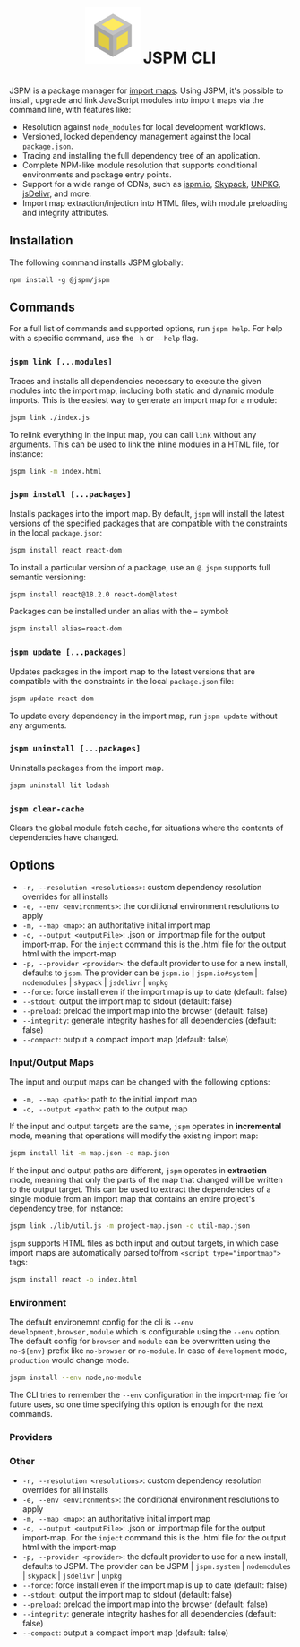 <div align="center">
  <img style="display: inline-block; width: 100px; height: 100pz" src="./logo.png"/>
  <h1 style="display: inline-block">JSPM CLI</h1>
</div>

JSPM is a package manager for [import maps](https://github.com/WICG/import-maps). Using JSPM, it's possible to install, upgrade and link JavaScript modules into import maps via the command line, with features like:

* Resolution against `node_modules` for local development workflows.
* Versioned, locked dependency management against the local `package.json`.
* Tracing and installing the full dependency tree of an application.
* Complete NPM-like module resolution that supports conditional environments and package entry points.
* Support for a wide range of CDNs, such as [jspm.io](https://jspm.org), [Skypack](https://skypack.dev), [UNPKG](https://unpkg.com), [jsDelivr](https://www.jsdelivr.com), and more.
* Import map extraction/injection into HTML files, with module preloading and integrity attributes.


## Installation

The following command installs JSPM globally:
```
npm install -g @jspm/jspm
```


## Commands

For a full list of commands and supported options, run `jspm help`. For help with a specific command, use the `-h` or `--help` flag.


### `jspm link [...modules]`

Traces and installs all dependencies necessary to execute the given modules into the import map, including both static and dynamic module imports. This is the easiest way to generate an import map for a module:

```sh
jspm link ./index.js
```

To relink everything in the input map, you can call `link` without any arguments. This can be used to link the inline modules in a HTML file, for instance:

```sh
jspm link -m index.html
```


### `jspm install [...packages]`

Installs packages into the import map. By default, `jspm` will install the latest versions of the specified packages that are compatible with the constraints in the local `package.json`:

```sh
jspm install react react-dom
```

To install a particular version of a package, use an `@`. `jspm` supports full semantic versioning:

```sh
jspm install react@18.2.0 react-dom@latest
```

Packages can be installed under an alias with the `=` symbol:

```sh
jspm install alias=react-dom
```


### `jspm update [...packages]`

Updates packages in the import map to the latest versions that are compatible with the constraints in the local `package.json` file:

```sh
jspm update react-dom
```

To update every dependency in the import map, run `jspm update` without any arguments.


### `jspm uninstall [...packages]`

Uninstalls packages from the import map.

```sh
jspm uninstall lit lodash
```


### `jspm clear-cache`

Clears the global module fetch cache, for situations where the contents of dependencies have changed.


## Options
- `-r, --resolution <resolutions>`: custom dependency resolution overrides for all installs
- `-e, --env <environments>`: the conditional environment resolutions to apply
- `-m, --map <map>`: an authoritative initial import map
- `-o, --output <outputFile>`: .json or .importmap file for the output
import-map. For the `inject` command this is the .html file for the output html with the import-map
- `-p, --provider <provider>`: the default provider to use for a new install,
	defaults to `jspm`. The provider can be `jspm.io` | `jspm.io#system` | `nodemodules` | `skypack` | `jsdelivr` | `unpkg`
- `--force`: force install even if the import map is up to date (default: false)
- `--stdout`: output the import map to stdout (default: false)
- `--preload`: preload the import map into the browser (default: false)
- `--integrity`: generate integrity hashes for all dependencies (default: false)
- `--compact`: output a compact import map (default: false)

### Input/Output Maps

The input and output maps can be changed with the following options:
- `-m, --map <path>`: path to the initial import map
- `-o, --output <path>`: path to the output map

If the input and output targets are the same, `jspm` operates in __incremental__ mode, meaning that operations will modify the existing import map:

```sh
jspm install lit -m map.json -o map.json
```

If the input and output paths are different, `jspm` operates in __extraction__ mode, meaning that only the parts of the map that changed will be written to the output target. This can be used to extract the dependencies of a single module from an import map that contains an entire project's dependency tree, for instance:

```sh
jspm link ./lib/util.js -m project-map.json -o util-map.json
```

`jspm` supports HTML files as both input and output targets, in which case import maps are automatically parsed to/from `<script type="importmap">` tags:

```sh
jspm install react -o index.html
```

### Environment

The default environemnt config for the cli is `--env development,browser,module`
which is configurable using the `--env` option. The default config for `browser`
and `module` can be
overwritten using the `no-${env}` prefix like `no-browser` or `no-module`. In
case of `development` mode, `production` would change mode.

```sh
jspm install --env node,no-module
```

The CLI tries to remember the `--env` configuration in the import-map file for future uses, so one time
specifying this option is enough for the next commands.

### Providers

### Other

- `-r, --resolution <resolutions>`: custom dependency resolution overrides for all installs
- `-e, --env <environments>`: the conditional environment resolutions to apply
- `-m, --map <map>`: an authoritative initial import map
- `-o, --output <outputFile>`: .json or .importmap file for the output
import-map. For the `inject` command this is the .html file for the output html with the import-map
- `-p, --provider <provider>`: the default provider to use for a new install,
	defaults to JSPM. The provider can be JSPM | `jspm.system` | `nodemodules` | `skypack` | `jsdelivr` | `unpkg`
- `--force`: force install even if the import map is up to date (default: false)
- `--stdout`: output the import map to stdout (default: false)
- `--preload`: preload the import map into the browser (default: false)
- `--integrity`: generate integrity hashes for all dependencies (default: false)
- `--compact`: output a compact import map (default: false)

